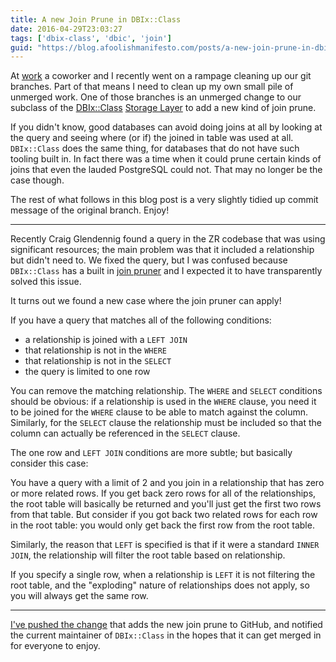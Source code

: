 ```yaml
---
title: A new Join Prune in DBIx::Class
date: 2016-04-29T23:03:27
tags: ['dbix-class', 'dbic', 'join']
guid: "https://blog.afoolishmanifesto.com/posts/a-new-join-prune-in-dbix-class"
---
```

At [work](https://www.ziprecruiter.com) a coworker and I recently went on a
rampage cleaning up our git branches.  Part of that means I need to clean up my
own small pile of unmerged work.  One of those branches is an unmerged change to
our subclass of the [DBIx::Class](https://metacpan.org/pod/DBIx::Class) [Storage
Layer](https://metacpan.org/pod/DBIx::Class::Storage::DBI) to add a new kind of
join prune.

If you didn't know, good databases can avoid doing joins at all by looking at
the query and seeing where (or if) the joined in table was used at all.
`DBIx::Class` does the same thing, for databases that do not have such tooling
built in.  In fact there was a time when it could prune certain kinds of joins
that even the lauded PostgreSQL could not.  That may no longer be the case
though.

The rest of what follows in this blog post is a very slightly tidied up commit
message of the original branch.  Enjoy!

---

Recently Craig Glendennig found a query in the ZR codebase that was using
significant resources; the main problem was that it included a relationship but
didn't need to.  We fixed the query, but I was confused because `DBIx::Class`
has a built in [join
pruner](https://github.com/dbsrgits/dbix-class/blob/e466c62beb412b762f17418cc09b8aced29c628f/lib/DBIx/Class/Storage/DBIHacks.pm#L23-90)
and I expected it to have transparently solved this issue.

It turns out we found a new case where the join pruner can apply!

If you have a query that matches all of the following conditions:

 * a relationship is joined with a `LEFT JOIN`
 * that relationship is not in the `WHERE`
 * that relationship is not in the `SELECT`
 * the query is limited to one row

You can remove the matching relationship.  The `WHERE` and `SELECT` conditions
should be obvious: if a relationship is used in the `WHERE` clause, you need it
to be joined for the `WHERE` clause to be able to match against the column.
Similarly, for the `SELECT` clause the relationship must be included so that the
column can actually be referenced in the `SELECT` clause.

The one row and `LEFT JOIN` conditions are more subtle; but basically consider
this case:

You have a query with a limit of 2 and you join in a relationship that has zero
or more related rows.  If you get back zero rows for all of the relationships,
the root table will basically be returned and you'll just get the first two rows
from that table.  But consider if you got back two related rows for each row in
the root table: you would only get back the first row from the root table.

Similarly, the reason that `LEFT` is specified is that if it were a standard
`INNER JOIN`, the relationship will filter the root table based on relationship.

If you specify a single row, when a relationship is `LEFT` it is not filtering
the root table, and the "exploding" nature of relationships does not apply, so
you will always get the same row.

---

[I've pushed the
change](https://github.com/frioux/dbix-class/commit/f325aba77d916968576cbb82fb9a3bba4eb567cc)
that adds the new join prune to GitHub, and notified the current maintainer of
`DBIx::Class` in the hopes that it can get merged in for everyone to enjoy.
